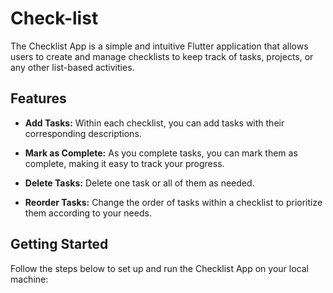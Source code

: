 # Check-list

The Checklist App is a simple and intuitive Flutter application that allows users to create and manage checklists to keep track of tasks, projects, or any other list-based activities.

## Features

- **Add Tasks:** Within each checklist, you can add tasks with their corresponding descriptions.

- **Mark as Complete:** As you complete tasks, you can mark them as complete, making it easy to track your progress.

- **Delete Tasks:** Delete one task or all of them as needed.

- **Reorder Tasks:** Change the order of tasks within a checklist to prioritize them according to your needs.

## Getting Started

Follow the steps below to set up and run the Checklist App on your local machine:

